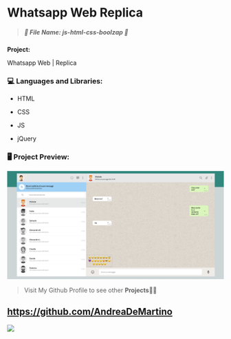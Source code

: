 # Whatsapp Web Replica ## 

> 
>
> ##### *:open_file_folder: File Name*:  js-html-css-boolzap :open_file_folder:
>
> 



**Project:** 

Whatsapp Web | Replica

### :computer: Languages and Libraries:

* HTML

* CSS

* JS

* jQuery


### :desktop_computer: Project Preview:

![](img/Screen.png)

> Visit My Github Profile to see other __Projects__:man_technologist:

## 	https://github.com/AndreaDeMartino

![](https://avatars3.githubusercontent.com/u/61230702?s=460&u=3ad9e3799490317ce56c4d6aaac69581219eb83b&v=4)



